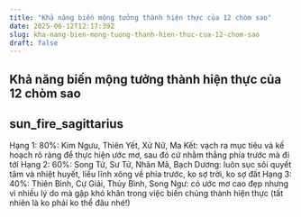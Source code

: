 ```yaml
---
title: "Khả năng biến mộng tưởng thành hiện thực của 12 chòm sao"
date: 2025-06-12T12:17:39Z
slug: kha-nang-bien-mong-tuong-thanh-hien-thuc-cua-12-chom-sao
draft: false
---
```


## Khả năng biến mộng tưởng thành hiện thực của 12 chòm sao

## sun_fire_sagittarius

Hạng 1: 80%: Kim Ngưu, Thiên Yết, Xử Nữ, Ma Kết: vạch ra mục tiêu và kế hoạch rõ ràng để thực hiện ước mơ, sau đó cứ nhằm thẳng phía trước mà đi tới
Hạng 2: 60%: Song Tử, Sư Tử, Nhân Mã, Bạch Dương: luôn sục sôi quyết tâm và nhiệt huyết, liều lĩnh xông về phía trước, ko sợ trời, ko sợ đất
Hạng 3: 40%: Thiên Bình, Cự Giải, Thủy Bình, Song Ngư: có ước mơ cao đẹp nhưng vì nhiều lý do mà gặp khó khăn trong việc biến chúng thành hiện thực (tất nhiên là ko phải ko thể đâu nhé!)